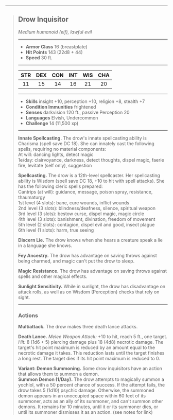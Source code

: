 ***
> ## Drow Inquisitor
> *Medium humanoid (elf), lawful evil*
> 
> ***
> 
> - **Armor Class** 16 (breastplate)
> - **Hit Points** 143 (22d8 + 44)
> - **Speed** 30 ft.
> 
> ***
> 
> |STR|DEX|CON|INT|WIS|CHA|
> |:---:|:---:|:---:|:---:|:---:|:---:|
> |11|15|14|16|21|20|
> 
> ***
> 
> - **Skills** insight +10, perception +10, religion +8, stealth +7
> - **Condition Immunities** frightened
> - **Senses** darkvision 120 ft., passive Perception 20
> - **Languages** Elvish, Undercommon
> - **Challenge** 14 (11,500 xp)
> 
> ***
> 
> **Innate Spellcasting.** The drow's innate spellcasting ability is Charisma (spell save DC 18). She can innately cast the following spells, requiring no material components:  
> At will: dancing lights, detect magic  
> 1e/day: clairvoyance, darkness, detect thoughts, dispel magic, faerie fire, levitate (self only), suggestion
> 
> **Spellcasting.** The drow is a 12th-level spellcaster. Her spellcasting ability is Wisdom (spell save DC 18, +10 to hit with spell attacks). She has the following cleric spells prepared:  
> Cantrips (at will): guidance, message, poison spray, resistance, thaumaturgy  
> 1st level (4 slots): bane, cure wounds, inflict wounds  
> 2nd level (3 slots): blindness/deafness, silence, spiritual weapon  
> 3rd level (3 slots): bestow curse, dispel magic, magic circle  
> 4th level (3 slots): banishment, divination, freedom of movement  
> 5th level (2 slots): contagion, dispel evil and good, insect plague  
> 6th level (1 slots): harm, true seeing
> 
> **Discern Lie.** The drow knows when she hears a creature speak a lie in a language she knows.
> 
> **Fey Ancestry.** The drow has advantage on saving throws against being charmed, and magic can't put the drow to sleep.
> 
> **Magic Resistance.** The drow has advantage on saving throws against spells and other magical effects.
> 
> **Sunlight Sensitivity.** While in sunlight, the drow has disadvantage on attack rolls, as well as on Wisdom (Perception) checks that rely on sight.
> 
> ***
> 
> ### Actions
> **Multiattack.** The drow makes three death lance attacks.
> 
> **Death Lance.** *Melee Weapon Attack:* +10 to hit, reach 5 ft., one target. *Hit:* 8 (1d6 + 5) piercing damage plus 18 (4d8) necrotic damage. The target's hit point maximum is reduced by an amount equal to the necrotic damage it takes. This reduction lasts until the target finishes a long rest. The target dies if its hit point maximum is reduced to 0.
> 
> **Variant: Demon Summoning.** Some drow inquisitors have an action that allows them to summon a demon.  
> **Summon Demon (1/Day).** The drow attempts to magically summon a yochlol, with a 50 percent chance of success. If the attempt fails, the drow takes 5 (1d10) psychic damage. Otherwise, the summoned demon appears in an unoccupied space within 60 feet of its summoner, acts as an ally of its summoner, and can't summon other demons. It remains for 10 minutes, until it or its summoner dies, or until its summoner dismisses it as an action. (see notes for link)